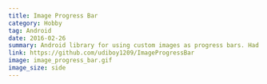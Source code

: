 ```yaml
---
title: Image Progress Bar
category: Hobby
tag: Android
date: 2016-02-26
summary: Android library for using custom images as progress bars. Had initially designed it for use in the IIT Bombay TechFest 2015 Android App, after which I moved it to my own repository.
link: https://github.com/udiboy1209/ImageProgressBar
image: image_progress_bar.gif
image_size: side
---
```

